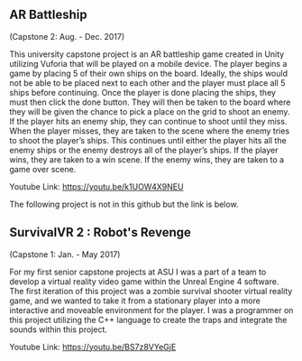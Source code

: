 ## AR Battleship
(Capstone 2: Aug. - Dec. 2017)

This university capstone project is an AR battleship game created in Unity utilizing Vuforia that will be played on a mobile device. The player begins a game by placing 5 of their own ships on the board. 
Ideally, the ships would not be able to be placed next to each other and the player must place all 5 ships before continuing. Once the player is done placing the ships, they must then click the done button.
They will then be taken to the board where they will be given the chance to pick a place on the grid to shoot an enemy. If the player hits an enemy ship, they can continue to shoot until they miss. 
When the player misses, they are taken to the scene where the enemy tries to shoot the player’s ships. This continues until either the player hits all the enemy ships or the enemy destroys all of the player’s ships.
If the player wins, they are taken to a win scene. If the enemy wins, they are taken to a game over scene.

Youtube Link: https://youtu.be/k1UOW4X9NEU

The following project is not in this github but the link is below.

## SurvivalVR 2 : Robot's Revenge
(Capstone 1: Jan. - May 2017)

For my first senior capstone projects at ASU I was a part of a team to develop a virtual reality video game within the Unreal Engine 4 software. 
The first iteration of this project was a zombie survival shooter virtual reality game, and we wanted to take it from a stationary player into a more interactive and moveable environment for the player. 
I was a programmer on this project utilizing the C++ language to create the traps and integrate the sounds within this project.

Youtube Link: https://youtu.be/BS7z8VYeGjE
